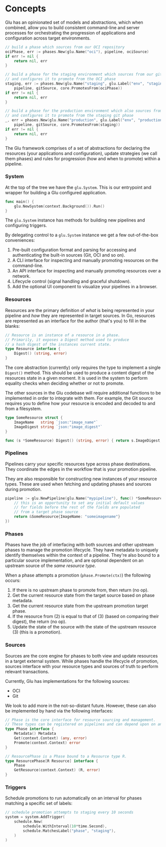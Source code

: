 # Concepts

Glu has an opinionated set of models and abstractions, which when combined, allow you to build consistent command-line and server processes for orchestrating the progression of applications and configuration across target environments.

```go
// build a phase which sources from our OCI repository
ociPhase, err := phases.New(glu.Name("oci"), pipeline, ociSource)
if err != nil {
    return nil, err
}

// build a phase for the staging environment which sources from our git repository
// and configures it to promote from the OCI phase
staging, err := phases.New(glu.Name("staging", glu.Label("env", "staging")),
	pipeline, gitSource, core.PromotesFrom(ociPhase))
if err != nil {
	return nil, err
}

// build a phase for the production environment which also sources from our git repository
// and configures it to promote from the staging git phase
_, err = phases.New(glu.Name("production", glu.Label("env", "production")),
	pipeline, gitSource, core.PromotesFrom(staging))
if err != nil {
	return nil, err
}
```

The Glu framework comprises of a set of abstractions for declaring the resources (your applications and configuration), update strategies (we call them phases) and rules for progression (how and when to promote) within a pipeline.

### System

At the top of the tree we have the `glu.System`.
This is our entrypoint and wrapper for building a Glu configured application.

```go
func main() {
    glu.NewSystem(context.Background()).Run()
}
```

The `glu.System` instance has methods for building new pipelines and configuring triggers.

By delegating control to a `glu.System` instance we get a few out-of-the-box conveniences:

1. Pre-built configuration format and parsing for accessing and authenticating the built-in sources (Git, OCI and so on).
1. A CLI interface for inspecting and manually promoting resources on the command-line.
1. An API interface for inspecting and manually promoting resources over a network.
1. Lifecycle control (signal handling and graceful shutdown).
1. Add the optional UI component to visualize your pipelines in a browser.

### Resources

Resources are the primary definition of _what_ is being represented in your pipeline and _how_ they are represented in target sources.
In Go, resources are represented as an interface for the author (that's you) to fill in the blanks:

```go
// Resource is an instance of a resource in a phase.
// Primarily, it exposes a Digest method used to produce
// a hash digest of the instances current state.
type Resource interface {
	Digest() (string, error)
}
```

The core abstraction (currently) only requires the type to implement a single `Digest()` method.
This should be used to produce a content digest of the resources state in a given moment.
It is used in the system to perform equality checks when deciding whether or not to promote.

The other sources in the Glu codebase will require additional functions to be implemented in order to integrate with them.
For example, the Git source requires you to define how your resource is encoded and decoded to and from a filesystem.

```go
type SomeResource struct {
    ImageName   string `json:"image_name"`
    ImageDigest string `json:"image_digest"`
}

func (s *SomeResource) Digest() (string, error) { return s.ImageDigest, nil }
```

### Pipelines

Pipelines carry your specific resources type across phase destinations.
They coordinate the edges in the workflow that is your promotion pipeline.

They are also responsible for constructing new instances of your resource types.
These are used when fetching and updating phases and sources during promotion.

```go
pipeline := glu.NewPipeline(glu.Name("mypipeline"), func() *SomeResource {
    // this is an opportunity to set any initial default values
    // for fields before the rest of the fields are populated
    // from a target phase source
    return &SomeResource{ImageName: "someimagename"}
})
```

### Phases

Phases have the job of interfacing with both sources and other upstream phases to manage the promotion lifecycle.
They have metadata to uniquely identify themselves within the context of a pipeline.
They're also bound to a particular source implementation, and are optional dependent on an upstream source of the _same resource type_.

When a phase attempts a promotion (`phase.Promote(ctx)`) the following occurs:

1. If there is no upstream phase to promote from, then return (no op).
2. Get the current resource state from the target source based on phase metadata.
3. Get the current resource state from the upstream promotion target phase.
4. If the resource from (2) is equal to that of (3) (based on comparing their digest), the return (no op).
5. Update the state of the source with the state of the upstream resource (3) (this is a promotion).

### Sources

Sources are the core engine for phases to both view and update resources in a target external system.
While phases handle the lifecycle of promotion, sources interface with your resource types and sources of truth to perform relevant transactions.

Currently, Glu has implementations for the following sources:

- OCI
- Git

We look to add more in the not-so-distant future. However, these can also be implemented by hand via the following interfaces:

```go
// Phase is the core interface for resource sourcing and management.
// These types can be registered on pipelines and can depend upon on another for promotion.
type Phase interface {
	Metadata() Metadata
	Get(context.Context) (any, error)
	Promote(context.Context) error
}

// ResourcePhase is a Phase bound to a Resource type R.
type ResourcePhase[R Resource] interface {
	Phase
	GetResource(context.Context) (R, error)
}
```

### Triggers

Schedule promotions to run automatically on an interval for phases matching a specific set of labels:

```go
// schedule promotion attempts to staging every 10 seconds
system = system.AddTrigger(
	schedule.New(
		schedule.WithInterval(10*time.Second),
		schedule.MatchesLabel("phase", "staging"),
	)
)
```
